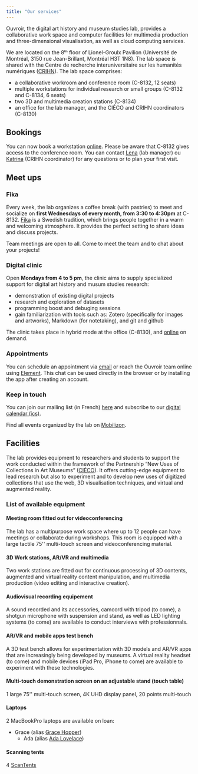 ```yaml
---
title: "Our services"
---
```


Ouvroir, the digital art history and museum studies lab, provides a  collaborative work space and computer facilities for multimedia  production and three-dimensional visualisation, as well as cloud  computing services.

We are located on the 8ᵗʰ floor of Lionel-Groulx Pavilion (Université de Montréal, 3150 rue Jean-Brillant, Montréal H3T 1N8). The lab space  is shared with the Centre de recherche interuniversitaire sur les  humanités numériques ([CRIHN](https://www.crihn.org)). The lab space comprises:

- a collaborative workroom and conference room (C-8132, 12 seats)
- multiple workstations for individual research or small groups (C-8132 and C-8134, 6 seats)
- two 3D and multimedia creation stations (C-8134)
- an office for the lab manager, and the CIÉCO and CRIHN coordinators (C-8130)

## Bookings

You can now book a workstation [online](https://docs.google.com/spreadsheets/d/11EBiGa9AELoJt5j9KANnbXz3EGMhc8vrqQBaHLwTkfo/edit?usp=sharing). Please be aware that C-8132 gives access to the conference room. You can contact [Lena](mailto:ouvroir@umontreal.ca) (lab manager) ou [Katrina](mailto:friends.of.foulab-subscribe@lists.riseup.net) (CRIHN coordinator) for any questions or to plan your first visit.

## Meet ups

### Fika

Every week, the lab organizes a coffee break (with pastries) to meet and socialize on **first Wednesdays of every month, from 3:30 to 4:30pm** at C-8132. [Fika](https://www.swedishfood.com/fika/) is a Swedish tradition, which brings people together in a warm and  welcoming atmosphere. It provides the perfect setting to share ideas and discuss projects.

Team meetings are open to all. Come to meet the team and to chat about your projects!

### Digital clinic

Open **Mondays from 4 to 5 pm**, the clinic aims to supply specialized support for digital art history and musum studies research:

- demonstration of existing digital projects
- research and exploration of datasets
- programming boost and debuging sessions
- gain familiarization with tools such as: Zotero (specifically for  images and artworks), Markdown (for notetaking), and git and github

The clinic takes place in hybrid mode at the office (C-8130), and [online](https://umontreal.zoom.us/j/82480661654?pwd=cUlzb09hZ3lkd2UvcmpPbTdmQkZBQT09) on demand.

### Appointments

You can schedule an appointment via [email](mailto:ouvroir@umontreal.ca) or reach the Ouvroir team online using [Element](https://matrix.to/#/!AaxspHhzNUgFJpDKTr:matrix.org?via=matrix.org). This chat can be used directly in the browser or by installing the app after creating an account.

### Keep in touch

You can join our mailing list (in French) [here](https://listes.umontreal.ca/wws/subscribe/ouvroir) and subscribe to our [digital calendar (ics)](https://outlook.office365.com/owa/calendar/00612925e3e44352a2fecda3cc840ee0@umontreal.ca/c2e6e5f6a7264c3b99fb9f6ef3f69b617923860242817213963/calendar.ics).

Find all events organized by the lab on [Mobilizon](https://mobilizon.fr/@ouvroir_lab/events).

## Facilities

The lab provides equipment to researchers and students to support the work conducted within the framework of the Partnership “New Uses of Collections in Art Museums” ([CIÉCO](https://www.cieco.co)). It offers cutting-edge equipment to lead research but also to experiment and to develop new uses of digitized collections that use the web, 3D visualisation techniques, and virtual and augmented reality.

### List of available equipment

#### Meeting room fitted out for videoconferencing

The lab has a multipurpose work space where up to 12 people can have meetings or collaborate during workshops. This room is equipped with a large tactile 75'' multi-touch screen and videoconferencing material.

#### 3D Work stations, AR/VR and multimedia

Two work stations are fitted out for continuous processing of 3D contents, augmented and virtual reality content manipulation, and multimedia production (video editing and interactive creation).

#### Audiovisual recording equipement

A sound recorded and its accessories, camcord with tripod (to come), a shotgun microphone with suspension and stand, as well as LED lighting systems (to come) are available to conduct interviews with professionnals.

#### AR/VR and mobile apps test bench

A 3D test bench allows for experimentation with 3D models and AR/VR apps that are increasingly being developed by museums. A virtual reality headset (to come) and mobile devices (iPad Pro, iPhone to come) are available to experiment with these technologies.

#### Multi-touch demonstration screen on an adjustable stand (touch table)

1 large 75'' multi-touch screen, 4K UHD display panel, 20 points multi-touch

#### Laptops

2 MacBookPro laptops are available on loan: 

- Grace (alias [Grace Hopper](https://fr.wikipedia.org/wiki/Grace_Hopper/))
  - Ada (alias [Ada Lovelace](https://fr.wikipedia.org/wiki/Ada_Lovelace/))

#### Scanning tents

4  [ScanTents](https://readcoop.eu/scantent/)

<!-- #### Printer-->

<!-- Network printer-->

<!-- #### Software-->

<!--List of software installed on the machines-->
